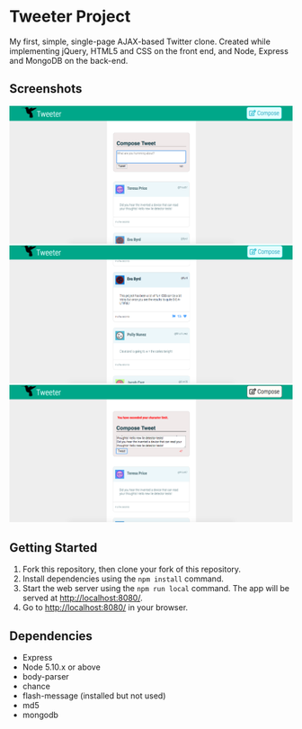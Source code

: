 # Tweeter Project

My first, simple, single-page AJAX-based Twitter clone. Created while implementing jQuery, HTML5 and CSS on the front end, and Node, Express and MongoDB on the back-end.

## Screenshots

!["Screenshot of compose box"](https://github.com/devnorris/tweeter/blob/master/docs/tweet-box.png?raw=true)
!["Screenshot of tweets with hover"](https://github.com/devnorris/tweeter/blob/master/docs/tweets-with-hover.png?raw=true)
!["Screenshot of error message"](https://github.com/devnorris/tweeter/blob/master/docs/error-message.png?raw=true)


## Getting Started

1. Fork this repository, then clone your fork of this repository.
2. Install dependencies using the `npm install` command.
3. Start the web server using the `npm run local` command. The app will be served at <http://localhost:8080/>.
4. Go to <http://localhost:8080/> in your browser.

## Dependencies

- Express
- Node 5.10.x or above
- body-parser
- chance
- flash-message (installed but not used)
- md5
- mongodb